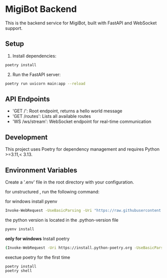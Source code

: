 # MigiBot Backend

This is the backend service for MigiBot, built with FastAPI and WebSocket support.

## Setup

1. Install dependencies:
```bash
poetry install
```

2. Run the FastAPI server:
```bash
poetry run uvicorn main:app --reload
```




## API Endpoints

- 'GET /': Root endpoint, returns a hello world message
- 'GET /routes': Lists all available routes
- 'WS /ws/stream': WebSocket endpoint for real-time communication

## Development

This project uses Poetry for dependency management and requires Python >=3.11,< 3.13.

## Environment Variables

Create a '.env' file in the root directory with your configuration.

for unstructured , run the following command:

for windows install pyenv 
```bash
Invoke-WebRequest -UseBasicParsing -Uri "https://raw.githubusercontent.com/pyenv-win/pyenv-win/master/pyenv-win/install-pyenv-win.ps1" -OutFile "./install-pyenv-win.ps1"; &"./install-pyenv-win.ps1"
```
the python version is located in the .python-version file

```bash
pyenv install 
```

**only for windows**
Install poetry
```bash
(Invoke-WebRequest -Uri https://install.python-poetry.org -UseBasicParsing).Content | python -

```

exectue poetry for the first time
```bash
poetry install
poetry shell
```



